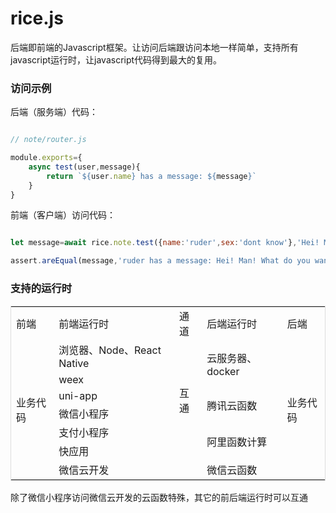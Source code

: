 # rice.js

后端即前端的Javascript框架。让访问后端跟访问本地一样简单，支持所有javascript运行时，让javascript代码得到最大的复用。


### 访问示例

后端（服务端）代码：

``` javascript

// note/router.js

module.exports={
    async test(user,message){
        return `${user.name} has a message: ${message}`
    }
}

```
前端（客户端）访问代码：

```javascript

let message=await rice.note.test({name:'ruder',sex:'dont know'},'Hei! Man! What do you want to do?')

assert.areEqual(message,'ruder has a message: Hei! Man! What do you want to do?')

```


### 支持的运行时
 


<table style="border:solid 1px #ddd">
<tr>
    <td>前端</td>
    <td>前端运行时</td>
    <td>通道</td>
    <td>后端运行时</td>
    <td>后端</td>
</tr>
<tr>
    <td rowspan="7">业务代码</td>
    <td>浏览器、Node、React Native</td>
    <td rowspan="6">互通</td>
    <td rowspan="2">云服务器、docker</td>
    <td rowspan="7">业务代码</td>
</tr>
<tr> 
    <td>weex</td>  
</tr>
<tr> 
    <td>uni-app</td> 
    <td rowspan="2">腾讯云函数</td>
</tr>
<tr> 
    <td>微信小程序</td>  
</tr>
<tr> 
    <td>支付小程序</td> 
    <td rowspan="2">阿里函数计算</td>
</tr>
<tr> 
    <td>快应用</td>  
</tr> 
<tr> 
    <td>微信云开发</td>
    <td></td>
    <td>微信云函数</td> 
</tr>
</table>

除了微信小程序访问微信云开发的云函数特殊，其它的前后端运行时可以互通

